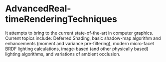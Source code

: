 # AdvancedReal-timeRenderingTechniques
It attempts to bring to the current state-of-the-art in computer graphics. Current topics include: Deferred Shading, basic shadow-map algorithm and enhancements (moment and variance pre-filtering), modern micro-facet BRDF lighting calculations, image-based (and other physically based) lighting algorithms, and variations of ambient occlusion.
